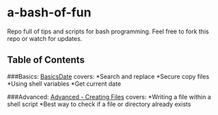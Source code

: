 # a-bash-of-fun
Repo full of tips and scripts for bash programming. Feel free to fork this repo or watch for updates.

## Table of Contents
###Basics:
[Basics](../basics.sh)[Date](../basics.sh) covers:
*Search and replace
*Secure copy files
*Using shell variables
*Get current date

###Advanced:
[Advanced - Creating Files](../advanced_creatingfiles.sh) covers:
*Writing a file within a shell script
*Best way to check if a file or directory already exists

